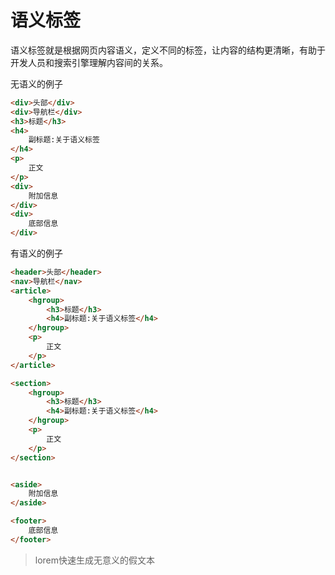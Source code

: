 # 语义标签

语义标签就是根据网页内容语义，定义不同的标签，让内容的结构更清晰，有助于开发人员和搜索引擎理解内容间的关系。

无语义的例子

```html
<div>头部</div>
<div>导航栏</div>
<h3>标题</h3>
<h4>
    副标题:关于语义标签
</h4>
<p>
    正文
</p>
<div>
    附加信息
</div>
<div>
    底部信息
</div>
```

有语义的例子

```html
<header>头部</header>
<nav>导航栏</nav>
<article>
    <hgroup>
        <h3>标题</h3>
        <h4>副标题:关于语义标签</h4>
    </hgroup>
    <p>
        正文
    </p>
</article>

<section>
    <hgroup>
        <h3>标题</h3>
        <h4>副标题:关于语义标签</h4>
    </hgroup>
    <p>
        正文
    </p>
</section>


<aside>
    附加信息
</aside>

<footer>
    底部信息
</footer>
```



> lorem快速生成无意义的假文本